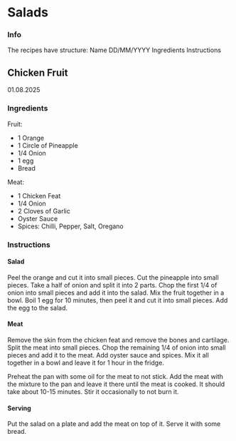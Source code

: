 # Salads

### Info

The recipes have structure:
Name
DD/MM/YYYY
Ingredients
Instructions

## Chicken Fruit
01.08.2025

### Ingredients
Fruit:
- 1 Orange
- 1 Circle of Pineapple
- 1/4 Onion
- 1 egg
- Bread

Meat:
- 1 Chicken Feat
- 1/4 Onion
- 2 Cloves of Garlic
- Oyster Sauce
- Spices: Chilli, Pepper, Salt, Oregano

### Instructions

#### Salad
Peel the orange and cut it into small pieces. Cut the pineapple into small pieces. Take a half of onion and split it into 2
parts. Chop the first 1/4 of onion into small pieces and add it into the salad. Mix the fruit together in a bowl. Boil 1 egg
for 10 minutes, then peel it and cut it into small pieces. Add the egg to the salad.

#### Meat

Remove the skin from the chicken feat and remove the bones and cartilage. Split the meat into small pieces. Chop the
remaining 1/4 of onion into small pieces and add it to the meat. Add oyster sauce and spices. Mix it all together in a
bowl and leave it for 1 hour in the fridge.

Preheat the pan with some oil for the meat to not stick. Add the meat with the mixture to the pan and leave it there until
the meat is cooked. It should take about 10-15 minutes. Stir it occasionally to not burn it.

#### Serving

Put the salad on a plate and add the meat on top of it. Serve it with some bread.
